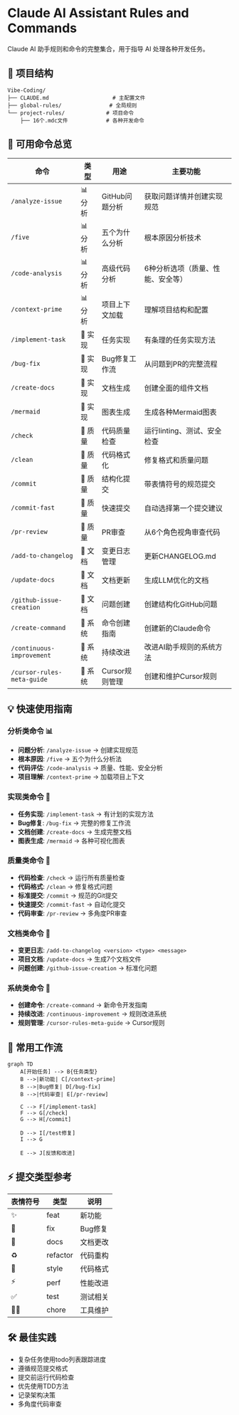# Claude AI Assistant Rules and Commands

Claude AI 助手规则和命令的完整集合，用于指导 AI 处理各种开发任务。

## 📁 项目结构

```
Vibe-Coding/
├── CLAUDE.md                    # 主配置文件
├── global-rules/               # 全局规则
└── project-rules/             # 项目命令
    ├── 16个.mdc文件            # 各种开发命令
```

## 🚀 可用命令总览

| 命令 | 类型 | 用途 | 主要功能 |
|------|------|------|----------|
| `/analyze-issue` | 📊 分析 | GitHub问题分析 | 获取问题详情并创建实现规范 |
| `/five` | 📊 分析 | 五个为什么分析 | 根本原因分析技术 |
| `/code-analysis` | 📊 分析 | 高级代码分析 | 6种分析选项（质量、性能、安全等） |
| `/context-prime` | 📊 分析 | 项目上下文加载 | 理解项目结构和配置 |
| `/implement-task` | 🔧 实现 | 任务实现 | 有条理的任务实现方法 |
| `/bug-fix` | 🔧 实现 | Bug修复工作流 | 从问题到PR的完整流程 |
| `/create-docs` | 🔧 实现 | 文档生成 | 创建全面的组件文档 |
| `/mermaid` | 🔧 实现 | 图表生成 | 生成各种Mermaid图表 |
| `/check` | 🎯 质量 | 代码质量检查 | 运行linting、测试、安全检查 |
| `/clean` | 🎯 质量 | 代码格式化 | 修复格式和质量问题 |
| `/commit` | 🎯 质量 | 结构化提交 | 带表情符号的规范提交 |
| `/commit-fast` | 🎯 质量 | 快速提交 | 自动选择第一个提交建议 |
| `/pr-review` | 🎯 质量 | PR审查 | 从6个角色视角审查代码 |
| `/add-to-changelog` | 📝 文档 | 变更日志管理 | 更新CHANGELOG.md |
| `/update-docs` | 📝 文档 | 文档更新 | 生成LLM优化的文档 |
| `/github-issue-creation` | 📝 文档 | 问题创建 | 创建结构化GitHub问题 |
| `/create-command` | 🔄 系统 | 命令创建指南 | 创建新的Claude命令 |
| `/continuous-improvement` | 🔄 系统 | 持续改进 | 改进AI助手规则的系统方法 |
| `/cursor-rules-meta-guide` | 🔄 系统 | Cursor规则管理 | 创建和维护Cursor规则 |

## 💡 快速使用指南

### 分析类命令 📊
- **问题分析**: `/analyze-issue` → 创建实现规范
- **根本原因**: `/five` → 五个为什么分析法
- **代码评估**: `/code-analysis` → 质量、性能、安全分析
- **项目理解**: `/context-prime` → 加载项目上下文

### 实现类命令 🔧  
- **任务实现**: `/implement-task` → 有计划的实现方法
- **Bug修复**: `/bug-fix` → 完整的修复工作流
- **文档创建**: `/create-docs` → 生成完整文档
- **图表生成**: `/mermaid` → 各种可视化图表

### 质量类命令 🎯
- **代码检查**: `/check` → 运行所有质量检查
- **代码格式**: `/clean` → 修复格式问题
- **标准提交**: `/commit` → 规范的Git提交
- **快速提交**: `/commit-fast` → 自动化提交
- **代码审查**: `/pr-review` → 多角度PR审查

### 文档类命令 📝
- **变更日志**: `/add-to-changelog <version> <type> <message>`
- **项目文档**: `/update-docs` → 生成7个文档文件
- **问题创建**: `/github-issue-creation` → 标准化问题

### 系统类命令 🔄
- **创建命令**: `/create-command` → 新命令开发指南
- **持续改进**: `/continuous-improvement` → 规则改进系统
- **规则管理**: `/cursor-rules-meta-guide` → Cursor规则

## 🎯 常用工作流

```mermaid
graph TD
    A[开始任务] --> B{任务类型}
    B -->|新功能| C[/context-prime]
    B -->|Bug修复| D[/bug-fix]
    B -->|代码审查| E[/pr-review]
    
    C --> F[/implement-task]
    F --> G[/check]
    G --> H[/commit]
    
    D --> I[/test修复]
    I --> G
    
    E --> J[反馈和改进]
```

## ⚡ 提交类型参考

| 表情符号 | 类型 | 说明 |
|---------|------|------|
| ✨ | feat | 新功能 |
| 🐛 | fix | Bug修复 |
| 📝 | docs | 文档更改 |
| ♻️ | refactor | 代码重构 |
| 🎨 | style | 代码格式 |
| ⚡️ | perf | 性能改进 |
| ✅ | test | 测试相关 |
| 🧑‍💻 | chore | 工具维护 |

## 🛠️ 最佳实践

- 复杂任务使用todo列表跟踪进度
- 遵循规范提交格式
- 提交前运行代码检查
- 优先使用TDD方法
- 记录架构决策
- 多角度代码审查